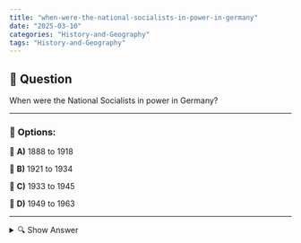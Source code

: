 ```yaml
---
title: "when-were-the-national-socialists-in-power-in-germany"
date: "2025-03-10"
categories: "History-and-Geography"
tags: "History-and-Geography"
---
```


## 📌 **Question**

When were the National Socialists in power in Germany?



---

### 📝 **Options:**

🔘 **A)** 1888 to 1918

🔘 **B)** 1921 to 1934

🔘 **C)** 1933 to 1945

🔘 **D)** 1949 to 1963

---

<details>
  <summary>🔍 Show Answer</summary>

  <p>
💡  <b>Correct Answer:</b>  c
  </p>
  <p>
    📖<b>Explanation:</b>
    The National Socialists, under the leadership of Adolf Hitler, were a political party in Germany that gained influence after World War I. Through economic crises and political instability, they used their propaganda and charisma to seize power in 1933. During their rule until 1945, they established a totalitarian dictatorship, fought the Second World War and committed the Holocaust. This period had a lasting impact on German history and ended with Germany's defeat in 1945.
  </p>
</details>
